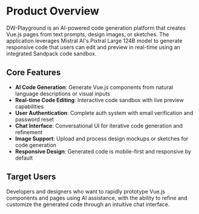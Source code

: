 # Product Overview

DW-Playground is an AI-powered code generation platform that creates Vue.js pages from text prompts, design images, or sketches. The application leverages Mistral AI's Pixtral Large 124B model to generate responsive code that users can edit and preview in real-time using an integrated Sandpack code sandbox.

## Core Features

- **AI Code Generation**: Generate Vue.js components from natural language descriptions or visual inputs
- **Real-time Code Editing**: Interactive code sandbox with live preview capabilities
- **User Authentication**: Complete auth system with email verification and password reset
- **Chat Interface**: Conversational UI for iterative code generation and refinement
- **Image Support**: Upload and process design mockups or sketches for code generation
- **Responsive Design**: Generated code is mobile-first and responsive by default

## Target Users

Developers and designers who want to rapidly prototype Vue.js components and pages using AI assistance, with the ability to refine and customize the generated code through an intuitive chat interface.